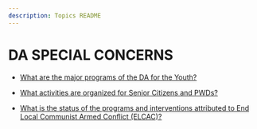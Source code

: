 ```yaml
---
description: Topics README
---
```


# DA SPECIAL CONCERNS


 - [What are the major programs of the DA for the Youth?](/other-priority-programs-and-projects/da-special-concerns/what-are-the-major-programs-of-the-da-for-the-youth.html)
    
 - [What activities are organized for Senior Citizens and PWDs?](/other-priority-programs-and-projects/da-special-concerns/what-activities-are-organized-for-senior-citizens-and-pwds.html)
    
 - [What is the status of the programs and interventions attributed to End Local Communist Armed Conflict (ELCAC)?](/other-priority-programs-and-projects/da-special-concerns/what-is-the-status-of-the-programs-and-interventions-attributed-to-end-local-communist-armed-conflic.html)
    
